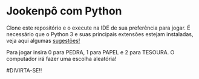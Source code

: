# Jookenpô com Python

Clone este repositório e o execute na IDE de sua preferência para jogar. 
É necessário que o Python 3 e suas principais extensões estejam instaladas, veja aqui algumas [sugestões!](https://programadorviking.com.br/9-extensoes-de-python-para-vscode-aumente-sua-produtividade/)

Para jogar insira 0 para PEDRA, 1 para PAPEL e 2 para TESOURA. O computador irá fazer uma escolha aleatória!

#DIVIRTA-SE!!
